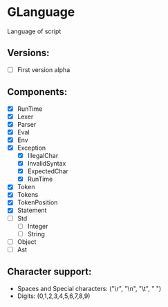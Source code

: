 # GLanguage
Language of script

## Versions:
- [ ] First version alpha

## Components:
- [x] RunTime
- [x] Lexer
- [x] Parser
- [x] Eval
- [x] Env
- [x] Exception 
  - [x] IllegalChar
  - [x] InvalidSyntax
  - [x] ExpectedChar
  - [x] RunTime
- [x] Token
- [x] Tokens
- [x] TokenPosition
- [x] Statement
- [ ] Std
  - [ ] Integer
  - [ ] String
- [ ] Object
- [ ] Ast

## Character support:
- Spaces and Special characters: ("\r", "\n", "\t", " ")
- Digits: (0,1,2,3,4,5,6,7,8,9)
